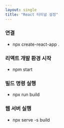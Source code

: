 ```yaml
---
layout: single
title: "React 터미널 설정"
---
```


### 연결
- npx create-react-app .

### 리액트 개발 환경 시작
- npm start

### 빌드 명령 실행
- npx run build

### 웹 서버 실행
- npx serve -s build
